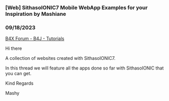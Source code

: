 ### [Web] SithasoIONIC7 Mobile WebApp Examples for your Inspiration by Mashiane
### 09/18/2023
[B4X Forum - B4J - Tutorials](https://www.b4x.com/android/forum/threads/151983/)

Hi there  
  
A collection of websites created with SithasoIONIC7.  
  
  
In this thread we will feature all the apps done so far with SithasoIONIC that you can get.  
  
Kind Regards  
  
Mashy